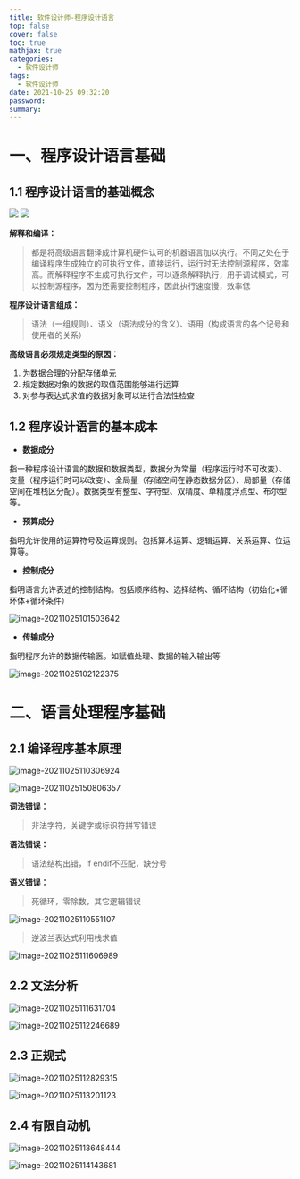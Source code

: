 ```yaml
---
title: 软件设计师-程序设计语言
top: false
cover: false
toc: true
mathjax: true
categories:
  - 软件设计师
tags:
  - 软件设计师
date: 2021-10-25 09:32:20
password:
summary:
---
```


# 一、程序设计语言基础

## 1.1 程序设计语言的基础概念

![](https://raw.githubusercontent.com/lijinzedev/picture/main/img/202110251118522.png)
![](https://raw.githubusercontent.com/lijinzedev/picture/main/img/202110251122355.png)

**解释和编译：**

> 都是将高级语言翻译成计算机硬件认可的机器语言加以执行。不同之处在于编译程序生成独立的可执行文件，直接运行，运行时无法控制源程序，效率高。而解释程序不生成可执行文件，可以逐条解释执行，用于调试模式，可以控制源程序，因为还需要控制程序，因此执行速度慢，效率低

**程序设计语言组成：**

> 语法（一组规则）、语义（语法成分的含义）、语用（构成语言的各个记号和使用者的关系）

**高级语言必须规定类型的原因：**

1. 为数据合理的分配存储单元
2. 规定数据对象的数据的取值范围能够进行运算
3. 对参与表达式求值的数据对象可以进行合法性检查

## 1.2 程序设计语言的基本成本

* **数据成分**

指一种程序设计语言的数据和数据类型，数据分为常量（程序运行时不可改变）、变量（程序运行时可以改变）、全局量（存储空间在静态数据分区）、局部量（存储空间在堆栈区分配）。数据类型有整型、字符型、双精度、单精度浮点型、布尔型等。

* **预算成分**

指明允许使用的运算符号及运算规则。包括算术运算、逻辑运算、关系运算、位运算等。

* **控制成分**

指明语言允许表述的控制结构。包括顺序结构、选择结构、循环结构（初始化+循环体+循环条件）

![image-20211025101503642](https://raw.githubusercontent.com/lijinzedev/picture/main/img/202110251102446.png)

* **传输成分**

指明程序允许的数据传输医。如赋值处理、数据的输入输出等

![image-20211025102122375](https://raw.githubusercontent.com/lijinzedev/picture/main/img/202110251021411.png)

# 二、语言处理程序基础

## 2.1 编译程序基本原理

![image-20211025110306924](https://raw.githubusercontent.com/lijinzedev/picture/main/img/202110251104472.png)

![image-20211025150806357](https://raw.githubusercontent.com/lijinzedev/picture/main/img/202110251508409.png)

**词法错误：**

> 非法字符，关键字或标识符拼写错误

**语法错误：**

> 语法结构出错，if endif不匹配，缺分号

**语义错误：**

> 死循环，零除数，其它逻辑错误

![image-20211025110551107](https://raw.githubusercontent.com/lijinzedev/picture/main/img/202110251105152.png)

> 逆波兰表达式利用栈求值

![image-20211025111606989](https://raw.githubusercontent.com/lijinzedev/picture/main/img/202110251116026.png)

## 2.2 文法分析

![image-20211025111631704](https://raw.githubusercontent.com/lijinzedev/picture/main/img/202110251116737.png)

![image-20211025112246689](https://raw.githubusercontent.com/lijinzedev/picture/main/img/202110251122735.png)

## 2.3 正规式

![image-20211025112829315](https://raw.githubusercontent.com/lijinzedev/picture/main/img/202110251128353.png)

![image-20211025113201123](https://raw.githubusercontent.com/lijinzedev/picture/main/img/202110251132168.png)

## 2.4 有限自动机

![image-20211025113648444](https://raw.githubusercontent.com/lijinzedev/picture/main/img/202110251136484.png)

![image-20211025114143681](https://raw.githubusercontent.com/lijinzedev/picture/main/img/202110251141729.png)

